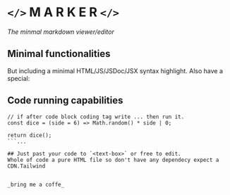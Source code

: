 # `</>` M A R K E R `</>`
_The minmal markdown viewer/editor_

## Minimal functionalities
But including a minimal HTML/JS/JSDoc/JSX syntax highlight.
Also have a special:

## Code running capabilities
```
// if after code block coding tag write ... then run it.
const dice = (side = 6) => Math.random() * side | 0;

return dice();
```... 

## Just past your code to `<text-box>` or free to edit.
Whole of code a pure HTML file so don't have any dependecy expect a CDN.Tailwind 
```
<script src="https://cdn.tailwindcss.com"></script>
```

_bring me a coffe_


